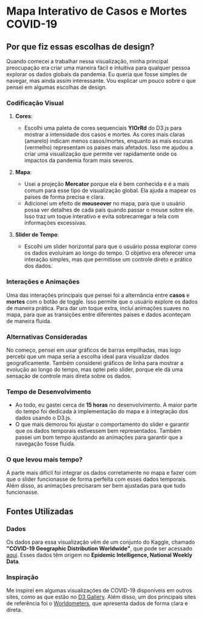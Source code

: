 # Mapa Interativo de Casos e Mortes COVID-19

## Por que fiz essas escolhas de design?

Quando comecei a trabalhar nessa visualização, minha principal preocupação era criar uma maneira fácil e intuitiva para qualquer pessoa explorar os dados globais da pandemia. Eu queria que fosse simples de navegar, mas ainda assim interessante. Vou explicar um pouco sobre o que pensei em algumas escolhas de design.

### Codificação Visual

1. **Cores**:

   - Escolhi uma paleta de cores sequenciais **YlOrRd** do D3.js para mostrar a intensidade dos casos e mortes. As cores mais claras (amarelo) indicam menos casos/mortes, enquanto as mais escuras (vermelho) representam os países mais afetados. Isso me ajudou a criar uma visualização que permite ver rapidamente onde os impactos da pandemia foram mais severos.

2. **Mapa**:

   - Usei a projeção **Mercator** porque ela é bem conhecida e é a mais comum para esse tipo de visualização global. Ela ajuda a mapear os países de forma precisa e clara.
   - Adicionei um efeito de **mouseover** no mapa, para que o usuário possa ver detalhes de cada país quando passar o mouse sobre ele. Isso traz um toque interativo e evita sobrecarregar a tela com informações excessivas.

3. **Slider de Tempo**:
   - Escolhi um slider horizontal para que o usuário possa explorar como os dados evoluíram ao longo do tempo. O objetivo era oferecer uma interação simples, mas que permitisse um controle direto e prático dos dados.

### Interações e Animações

Uma das interações principais que pensei foi a alternância entre **casos** e **mortes** com o botão de toggle. Isso permite que o usuário explore os dados de maneira prática. Para dar um toque extra, incluí animações suaves no mapa, para que as transições entre diferentes países e dados aconteçam de maneira fluida.

### Alternativas Consideradas

No começo, pensei em usar gráficos de barras empilhadas, mas logo percebi que um mapa seria a escolha ideal para visualizar dados geograficamente. Também considerei gráficos de linha para mostrar a evolução ao longo do tempo, mas optei pelo slider, porque ele dá uma sensação de controle mais direta sobre os dados.

### Tempo de Desenvolvimento

- Ao todo, eu gastei cerca de **15 horas** no desenvolvimento. A maior parte do tempo foi dedicada à implementação do mapa e à integração dos dados usando o D3.js.
- O que mais demorou foi ajustar o comportamento do slider e garantir que os dados temporais estivessem bem representados. Também passei um bom tempo ajustando as animações para garantir que a navegação fosse fluida.

### O que levou mais tempo?

A parte mais difícil foi integrar os dados corretamente no mapa e fazer com que o slider funcionasse de forma perfeita com esses dados temporais. Além disso, as animações precisaram ser bem ajustadas para que tudo funcionasse.

## Fontes Utilizadas

### Dados

Os dados para essa visualização vêm de um conjunto do Kaggle, chamado **"COVID-19 Geographic Distribution Worldwide"**, que pode ser acessado [aqui](https://www.kaggle.com/datasets/cristiangarrido/covid19geographicdistributionworldwide?resource=download). Esses dados têm origem no **Epidemic Intelligence, National Weekly Data**.

### Inspiração

Me inspirei em algumas visualizações de COVID-19 disponíveis em outros sites, como as que estão no [D3 Gallery](https://observablehq.com/@d3/gallery). Além disso, um dos principais sites de referência foi o [Worldometers](https://www.worldometers.info/coronavirus/), que apresenta dados de forma clara e direta.

